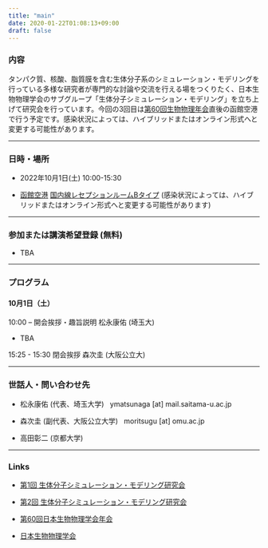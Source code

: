 ```yaml
---
title: "main"
date: 2020-01-22T01:08:13+09:00
draft: false
---
```


### 内容

タンパク質、核酸、脂質膜を含む生体分子系のシミュレーション・モデリングを行っている多様な研究者が専門的な討論や交流を行える場をつくりたく、日本生物物理学会のサブグループ「生体分子シミュレーション・モデリング」を立ち上げて研究会を行っています。今回の3回目は[第60回生物物理年会](https://www2.aeplan.co.jp/bsj2022/)直後の函館空港で行う予定です。感染状況によっては、ハイブリッドまたはオンライン形式へと変更する可能性があります。

---

### 日時・場所

- 2022年10月1日(土) 10:00-15:30

- [函館空港](https://airport.ne.jp) [国内線レセプションルームBタイプ](https://airport.ne.jp/facility/reception_room/) 
  (感染状況によっては、ハイブリッドまたはオンライン形式へと変更する可能性があります)

---

### 参加または講演希望登録 (無料)

- TBA

---

### プログラム

#### 10月1日（土）

10:00 – 開会挨拶・趣旨説明 松永康佑 (埼玉大)

- TBA

15:25 - 15:30 閉会挨拶 森次圭 (大阪公立大)

---

### 世話人・問い合わせ先

- 松永康佑 (代表、埼玉大学) &nbsp; ymatsunaga [at] mail.saitama-u.ac.jp

- 森次圭 (副代表、大阪公立大学) &nbsp; moritsugu [at] omu.ac.jp

- 高田彰二 (京都大学)

---

### Links

- [第1回 生体分子シミュレーション・モデリング研究会](https://bsm01.github.io)

- [第2回 生体分子シミュレーション・モデリング研究会](https://bsm02.github.io)

- [第60回日本生物物理学会年会](https://www2.aeplan.co.jp/bsj2022/)

- [日本生物物理学会](https://www.biophys.jp)

